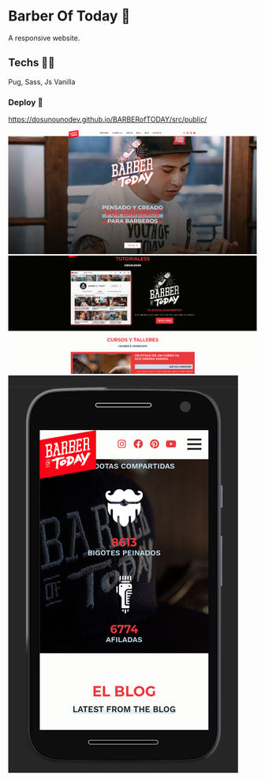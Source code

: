 # Barber Of Today 💈

A responsive website.

## Techs 🧑‍💻

Pug, Sass, Js Vanilla

### Deploy 🚀

https://dosunounodev.github.io/BARBERofTODAY/src/public/

![bot1](/screensgithub/bot1.png?raw=true "bot1")
![bot2](/screensgithub/bot2.png?raw=true "bot2")
![bot3](/screensgithub/bot3.png?raw=true "bot3")
